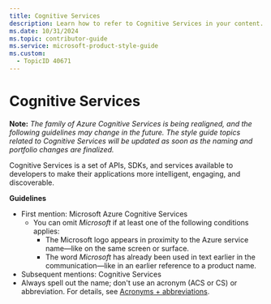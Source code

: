 ```yaml
---
title: Cognitive Services
description: Learn how to refer to Cognitive Services in your content.
ms.date: 10/31/2024
ms.topic: contributor-guide
ms.service: microsoft-product-style-guide
ms.custom:
  - TopicID 40671
---
```



# Cognitive Services

**Note:** *The family of Azure Cognitive Services is being realigned, and the following guidelines may change in the future.* *The style guide topics related to Cognitive Services will be updated as soon as the naming and portfolio changes are finalized.*

Cognitive Services is a set of APIs, SDKs, and services available to developers to make their applications more intelligent, engaging, and discoverable.

**Guidelines**

- First mention: Microsoft Azure Cognitive Services
  - You can omit *Microsoft* if at least one of the following conditions applies:
    - The Microsoft logo appears in proximity to the Azure service name—like on the same screen or surface.
    - The word *Microsoft* has already been used in text earlier in the communication—like in an earlier reference to a product name.
- Subsequent mentions: Cognitive Services
- Always spell out the name; don't use an acronym (ACS or CS) or abbreviation. For details, see [Acronyms + abbreviations](~\acronyms-and-abbreviations.md).

